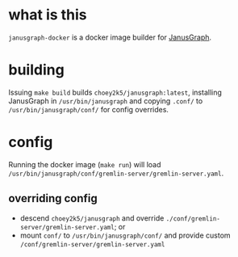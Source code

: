 # what is this

`janusgraph-docker` is a docker image builder for [JanusGraph](https://github.com/JanusGraph/janusgraph).

# building

Issuing `make build` builds `choey2k5/janusgraph:latest`, installing JanusGraph in `/usr/bin/janusgraph` and copying `.conf/` to `/usr/bin/janusgraph/conf/` for config overrides.

# config

Running the docker image (`make run`) will load `/usr/bin/janusgraph/conf/gremlin-server/gremlin-server.yaml`.

## overriding config

- descend `choey2k5/janusgraph` and override `./conf/gremlin-server/gremlin-server.yaml`; or
- mount `conf/` to `/usr/bin/janusgraph/conf/` and provide custom `/conf/gremlin-server/gremlin-server.yaml`
